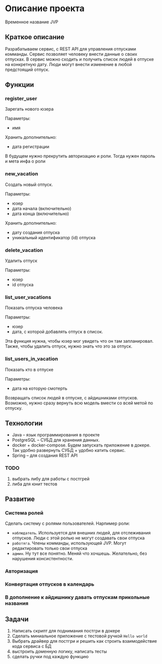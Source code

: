 # Описание проекта

Временное название JVP




## Краткое описание

Разрабатываем сервис, с REST API для управления отпусками комманды.
Сервис позволяет человеку внести данные о своих отпусках.
В сервис можно сходить и получить список людей в отпуске на конкретную дату.
Люди могут внести изменение в любой предстоящий отпуск.




## Функции

### register_user

Зарегать нового юзера

Параметры:
- имя

Хранить дополнительно:
- дата регистрации

В будущем нужно прекрутить авторизацию и роли. Тогда нужен пароль и мета инфа о роли


### new_vacation

Создать новый отпуск.

Параметры:
- юзер
- дата начала (включительно)
- дата конца (включительно)

Хранить дополнительно:
- дату создания отпуска
- уникальный идентификатор (id) отпуска



### delete_vacation

Удалить отпуск

Параметры:
- юзер
- id отпуска


### list_user_vacations

Показать отпуска человека

Параметры:
- юзер
- дата, с которой добавлять отпуск в список.

Эта функция нужна, чтобы юзер мог увидеть что он там запланировал.
Также, чтобы удалить отпуск, нужно знать что это за отпуск.


### list_users_in_vacation

Показать кто в отпуске

Параметры:
- дата на которую смотерть

Возвращать список людей в отпуске, с айдишниками отпусков.
Возможно, нужно сразу вернуть всю модель вмести со всей метой по отпуску.




## Технологии

- Java – язык программирования в проекте
- PostgreSQL – СУБД для хранения данных.
- docker + docker-compose. 
Будем запускать приложение в докере.
Так удобно развернуть СУБД + удобно катить сервис.
- Spring – для создания REST API


### TODO

1. выбрать либу для работы с постгрей
2. либа для юнит тестов




## Развитие

### Система ролей
Сделать систему с ролями пользователей. 
Нарпимер роли:
- `наблюдатель`. Используется для внешних людей, для отслеживания отпусков. 
    Люди с этой ролью не могут создавать свои отпуска
- `работяга`. Члены комманды, использующей JVP.
    Могут редактировать только свои отпуска
- `админ`. Ну тут все понятно. 
    Меняй что хочшешь. 
    Желательно, без нарушения консистентности.


### Авторизация


### Конвертация отпусков в календарь


### В дополнение к айдишнику давать отпускам прикольные названия


## Задачи

1. Написать скрипт для поднимания постгри в докере
2. Сделать миниальное приложение с тестовой ручкой `Hello world`
3. Выбрать драйвер для постгри и решить как строить взаимодействие кода сервиса с БД
4. выстроить доменную логику, написать тесты
5. сделать ручки под каждую функцию